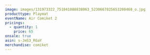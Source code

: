 ```yaml
---
image: images/131973322_751041088838063_5230667825653208468_o.jpg
producttype: Playmat
eventName: Air Comiket 2
pricings:
  - quantity: 1
    price: 65
onsale: true
asin: s-JmS3_RGaY
merchandise: comiket
---
```


